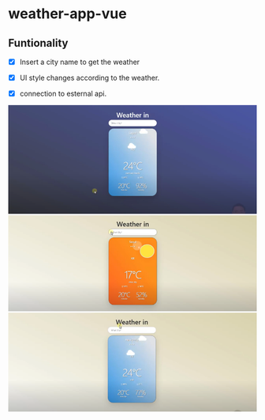 # weather-app-vue

## Funtionality

- [x] Insert a city name to get the weather

- [x] UI style changes according to the weather.

- [x] connection to esternal api.

![Customers page](./src/assets/appviewone.png "image 1")
![Customers page](./src/assets/appviewtwo.png "image 2")
![Customers page](./src/assets/appviewthree.png "image 3")
